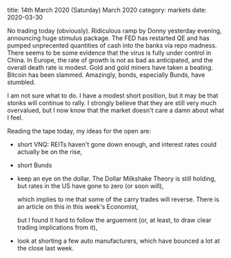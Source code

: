title:  14th March 2020 \(Saturday\) March 2020
category: markets
date: 2020-03-30

No trading today \(obviously\). Ridiculous ramp by Donny yesterday evening, announcing huge stimulus package. The FED has restarted QE and has pumped unprecented quantities of cash into the banks via repo madness. There seems to be some evidence that the virus is fully under control in China. In Europe, the rate of growth is not as bad as anticipated, and the overall death rate is modest. Gold and gold miners have taken a beating. Bitcoin has been slammed. Amazingly, bonds, especially Bunds, have stumbled.

I am not sure what to do. I have a modest short position, but it may be that stonks will continue to rally. I strongly believe that they are still very much overvalued, but I now know that the market doesn't care a damn about what I feel.

Reading the tape today, my ideas for the open are:

* short VNQ: REITs haven't gone down enough, and interest rates could actually be on the rise,
* short Bunds
* keep an eye on the dollar. The Dollar Milkshake Theory is still holding, but rates in the US have gone to zero \(or soon will\),

  which implies to me that some of the carry trades will reverse. There is an article on this in this week's Economist,

  but I found it hard to follow the arguement \(or, at least, to draw clear trading implications from it\),

* look at shorting a few auto manufacturers, which have bounced a lot at the close last week.

